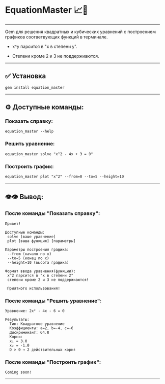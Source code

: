 # EquationMaster 📈💎
---
Gem для решения квадратных и кубических уравнений с построением графиков соответвующих функций в терминале.

- x^y парсится в "x в степени y". 
 
- Cтепени кроме 2 и 3 не поддержиаются.
---
## ✅ Установка
```
gem install equation_master
```
---
## ⚙️ Доступные команды:
### Показать справку:
```
equation_master --help
```
### Решить уравнение:
```
equation_master solve "x^2 - 4x + 3 = 0"
```
### Построить график:
```
equation_master plot "x^2" --from=0 --to=5 --height=10
```
---
## 👁️👁️ Вывод:
### После команды "Показать справку":
```
Привет!

Доступные команды:
 solve [ваше уравнение]
 plot [ваша функция] [параметры]

Параметры построения графика:
 --from (начало по x)
 --to=5 (конец по x)
 --height=10 (высота графика)

Формат ввода уравнения(функции):
 x^2 парсится в "x в степени 2"
 степени кроме 2 и 3 не поддержиаются!

 Приятного использования!
```
### После команды "Решить уравнение":
```
Уравнение: 2x² - 4x - 6 = 0

Результаты:
  Тип: Квадратное уравнение
  Коэффициенты: a=2, b=-4, c=-6
  Дискриминант: 64.0
  Корни:
  x₁ = 3.0
  x₂ = -1.0
  D > 0 → 2 действительных корня
```
### После команды "Построить график":
```
Coming soon!
```
---
